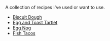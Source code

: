 A collection of recipes I've used or want to use.

* [Biscuit Dough](biscuit-dough.md)
* [Egg and Toast Tartlet](egg-and-toast-tarlet.md)
* [Egg Nog](egg-nog.md)
* [Fish Tacos](fish-tacos.md)
